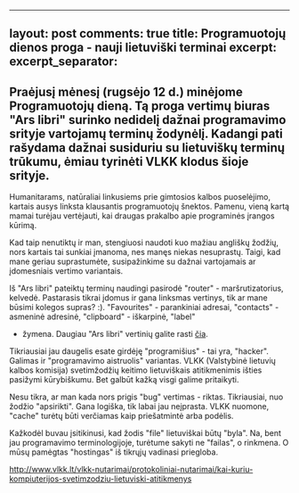 
---
layout: post
comments: true
title: Programuotojų dienos proga - nauji lietuviški terminai
excerpt: 
excerpt_separator: <!--more-->
---
Praėjusį mėnesį (rugsėjo 12 d.) minėjome Programuotojų dieną. Tą proga vertimų biuras "Ars libri" surinko nedidelį dažnai programavimo srityje 
vartojamų terminų žodynėlį. Kadangi pati rašydama dažnai susiduriu su lietuviškų terminų trūkumu, ėmiau tyrinėti VLKK klodus šioje srityje.
---
Humanitarams, natūraliai linkusiems prie gimtosios kalbos puoselėjimo, kartais ausys linksta klausantis programuotojų
šnektos. Pamenu, vieną kartą mamai turėjau vertėjauti, kai draugas prakalbo apie programinės įrangos kūrimą. 

Kad taip nenutiktų ir man, stengiuosi naudoti kuo mažiau angliškų žodžių, nors kartais tai sunkiai įmanoma, nes manęs niekas nesuprastų. Taigi,
kad mane geriau suprastumėte, susipažinkime su dažnai vartojamais ar įdomesniais vertimo variantais.

Iš "Ars libri" pateiktų terminų naudingi pasirodė "router" - maršrutizatorius, kelvedė. Pastarasis tikrai įdomus ir gana linksmas vertinys,
tik ar mane būsimi kolegos supras? :). "Favourites" - parankiniai adresai, "contacts" - asmeninė adresinė, "clipboard" - iškarpinė, "label" 
- žymena. Daugiau "Ars libri" vertinių galite rasti <a href="http://www.verslilietuva.lt/lt/naujienos/naujienos/populiariausiu-anglisku-kompiuteriniu-programu-ir-technikos-terminu-atitikmenys-lietuviu-kalba/524?utm_campaign=Versli%2BLietuva%2BNaujienlai%25C5%25A1kis%2B2016-10-12_57fe0d38597ed75ec6d3e5be&utm_medium=email&utm_source=newsletter" target="_blank">čia</a>.

Tikriausiai jau daugelis esate girdėję "programišius" - tai yra, "hacker". Galimas ir "programavimo aistruolis" variantas. VLKK (Valstybinė
lietuvių kalbos komisija) svetimžodžių keitimo lietuviškais atitikmenimis išties pasižymi kūrybiškumu. Bet galbūt kažką visgi galime pritaikyti.

Nesu tikra, ar man kada nors prigis "bug" vertimas - riktas. Tikriausiai, nuo žodžio "apsirikti". Gana logiška, tik labai jau neįprasta. VLKK nuomone,
"cache" turėtų būti verčiamas kaip priešatmintė arba podėlis. 

Kažkodėl buvau įsitikinusi, kad žodis "file" lietuviškai būtų "byla". Na, bent jau programavimo terminologijoje, turėtume sakyti ne "failas",
o rinkmena. O mūsų pamėgtas "hostingas" iš tikrųjų vadinasi priegloba. 

http://www.vlkk.lt/vlkk-nutarimai/protokoliniai-nutarimai/kai-kuriu-kompiuterijos-svetimzodziu-lietuviski-atitikmenys
